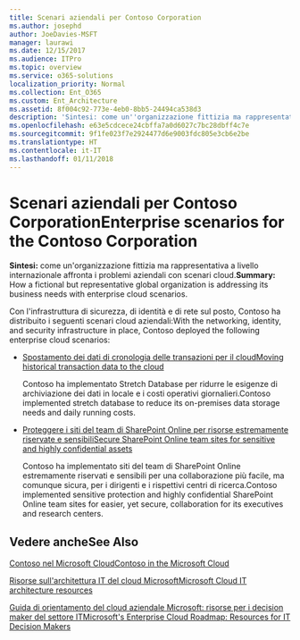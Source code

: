 ```yaml
---
title: Scenari aziendali per Contoso Corporation
ms.author: josephd
author: JoeDavies-MSFT
manager: laurawi
ms.date: 12/15/2017
ms.audience: ITPro
ms.topic: overview
ms.service: o365-solutions
localization_priority: Normal
ms.collection: Ent_O365
ms.custom: Ent_Architecture
ms.assetid: 8f004c92-773e-4eb0-8bb5-24494ca538d3
description: 'Sintesi: come un''organizzazione fittizia ma rappresentativa a livello internazionale affronta i problemi aziendali con scenari cloud.'
ms.openlocfilehash: e63e5cdcece24cbffa7a0d6027c7bc28dbff4c7e
ms.sourcegitcommit: 9f1fe023f7e2924477d6e9003fdc805e3cb6e2be
ms.translationtype: HT
ms.contentlocale: it-IT
ms.lasthandoff: 01/11/2018
---
```

# <a name="enterprise-scenarios-for-the-contoso-corporation"></a><span data-ttu-id="addbd-103">Scenari aziendali per Contoso Corporation</span><span class="sxs-lookup"><span data-stu-id="addbd-103">Enterprise scenarios for the Contoso Corporation</span></span>

 <span data-ttu-id="addbd-104">**Sintesi:** come un'organizzazione fittizia ma rappresentativa a livello internazionale affronta i problemi aziendali con scenari cloud.</span><span class="sxs-lookup"><span data-stu-id="addbd-104">**Summary:** How a fictional but representative global organization is addressing its business needs with enterprise cloud scenarios.</span></span>
  
<span data-ttu-id="addbd-105">Con l'infrastruttura di sicurezza, di identità e di rete sul posto, Contoso ha distribuito i seguenti scenari cloud aziendali:</span><span class="sxs-lookup"><span data-stu-id="addbd-105">With the networking, identity, and security infrastructure in place, Contoso deployed the following enterprise cloud scenarios:</span></span>
  
- [<span data-ttu-id="addbd-106">Spostamento dei dati di cronologia delle transazioni per il cloud</span><span class="sxs-lookup"><span data-stu-id="addbd-106">Moving historical transaction data to the cloud</span></span>](moving-historical-transaction-data-to-the-cloud.md)
    
    <span data-ttu-id="addbd-107">Contoso ha implementato Stretch Database per ridurre le esigenze di archiviazione dei dati in locale e i costi operativi giornalieri.</span><span class="sxs-lookup"><span data-stu-id="addbd-107">Contoso implemented stretch database to reduce its on-premises data storage needs and daily running costs.</span></span>
    
- [<span data-ttu-id="addbd-108">Proteggere i siti del team di SharePoint Online per risorse estremamente riservate e sensibili</span><span class="sxs-lookup"><span data-stu-id="addbd-108">Secure SharePoint Online team sites for sensitive and highly confidential assets</span></span>](secure-sharepoint-online-team-sites-for-sensitive-and-highly-confidential-assets.md)
    
    <span data-ttu-id="addbd-109">Contoso ha implementato siti del team di SharePoint Online estremamente riservati e sensibili per una collaborazione più facile, ma comunque sicura, per i dirigenti e i rispettivi centri di ricerca.</span><span class="sxs-lookup"><span data-stu-id="addbd-109">Contoso implemented sensitive protection and highly confidential SharePoint Online team sites for easier, yet secure, collaboration for its executives and research centers.</span></span>
    
## <a name="see-also"></a><span data-ttu-id="addbd-110">Vedere anche</span><span class="sxs-lookup"><span data-stu-id="addbd-110">See Also</span></span>

[<span data-ttu-id="addbd-111">Contoso nel Microsoft Cloud</span><span class="sxs-lookup"><span data-stu-id="addbd-111">Contoso in the Microsoft Cloud</span></span>](contoso-in-the-microsoft-cloud.md)
  
[<span data-ttu-id="addbd-112">Risorse sull'architettura IT del cloud Microsoft</span><span class="sxs-lookup"><span data-stu-id="addbd-112">Microsoft Cloud IT architecture resources</span></span>](microsoft-cloud-it-architecture-resources.md)

<span data-ttu-id="addbd-113">[Guida di orientamento del cloud aziendale Microsoft: risorse per i decision maker del settore IT]((https://sway.com/FJ2xsyWtkJc2taRD))</span><span class="sxs-lookup"><span data-stu-id="addbd-113">[Microsoft's Enterprise Cloud Roadmap: Resources for IT Decision Makers]((https://sway.com/FJ2xsyWtkJc2taRD))</span></span>



